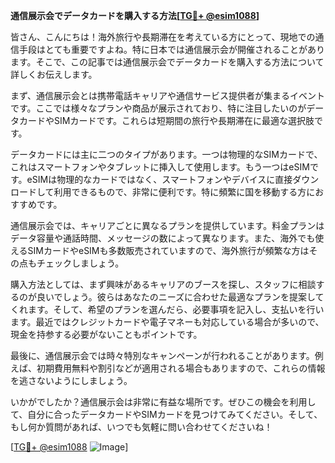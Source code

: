 **通信展示会でデータカードを購入する方法[[TG💪+ @esim1088](https://t.me/s/esim1088)]**

皆さん、こんにちは！海外旅行や長期滞在を考えている方にとって、現地での通信手段はとても重要ですよね。特に日本では通信展示会が開催されることがあります。そこで、この記事では通信展示会でデータカードを購入する方法について詳しくお伝えします。

まず、通信展示会とは携帯電話キャリアや通信サービス提供者が集まるイベントです。ここでは様々なプランや商品が展示されており、特に注目したいのがデータカードやSIMカードです。これらは短期間の旅行や長期滞在に最適な選択肢です。

データカードには主に二つのタイプがあります。一つは物理的なSIMカードで、これはスマートフォンやタブレットに挿入して使用します。もう一つはeSIMです。eSIMは物理的なカードではなく、スマートフォンやデバイスに直接ダウンロードして利用できるもので、非常に便利です。特に頻繁に国を移動する方におすすめです。

通信展示会では、キャリアごとに異なるプランを提供しています。料金プランはデータ容量や通話時間、メッセージの数によって異なります。また、海外でも使えるSIMカードやeSIMも多数販売されていますので、海外旅行が頻繁な方はその点もチェックしましょう。

購入方法としては、まず興味があるキャリアのブースを探し、スタッフに相談するのが良いでしょう。彼らはあなたのニーズに合わせた最適なプランを提案してくれます。そして、希望のプランを選んだら、必要事項を記入し、支払いを行います。最近ではクレジットカードや電子マネーも対応している場合が多いので、現金を持参する必要がないこともポイントです。

最後に、通信展示会では時々特別なキャンペーンが行われることがあります。例えば、初期費用無料や割引などが適用される場合もありますので、これらの情報を逃さないようにしましょう。

いかがでしたか？通信展示会は非常に有益な場所です。ぜひこの機会を利用して、自分に合ったデータカードやSIMカードを見つけてみてください。そして、もし何か質問があれば、いつでも気軽に問い合わせてくださいね！

[[TG💪+ @esim1088](https://t.me/s/esim1088) ![Image](https://i.postimg.cc/Y0z9fWf4/image.png)]